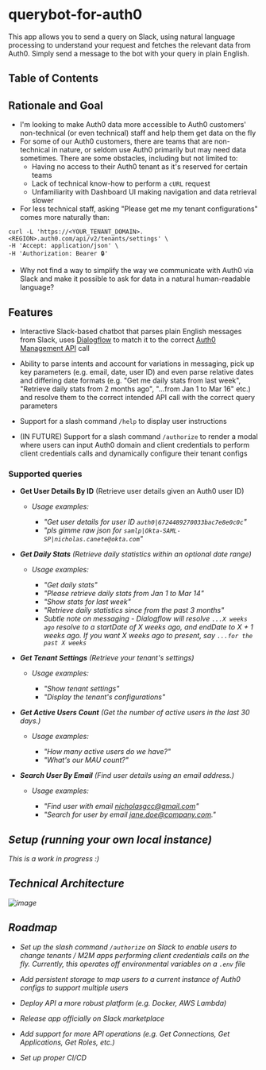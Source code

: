 # querybot-for-auth0

This app allows you to send a query on Slack, using natural language processing to understand your request and fetches the relevant data from Auth0. Simply send a message to the bot with your query in plain English.

## Table of Contents

## Rationale and Goal

- I'm looking to make Auth0 data more accessible to Auth0 customers' non-technical (or even technical) staff and help them get data on the fly
- For some of our Auth0 customers, there are teams that are non-technical in nature, or seldom use Auth0 primarily but may need data sometimes. There are some obstacles, including but not limited to:
  - Having no access to their Auth0 tenant as it's reserved for certain teams
  - Lack of technical know-how to perform a `cURL` request
  - Unfamiliarity with Dashboard UI making navigation and data retrieval slower
- For less technical staff, asking "Please get me my tenant configurations" comes more naturally than:
```
curl -L 'https://<YOUR_TENANT_DOMAIN>.<REGION>.auth0.com/api/v2/tenants/settings' \
-H 'Accept: application/json' \
-H 'Authorization: Bearer 🔒'
```
- Why not find a way to simplify the way we communicate with Auth0 via Slack and make it possible to ask for data in a natural human-readable language?

## Features

- Interactive Slack-based chatbot that parses plain English messages from Slack, uses [Dialogflow](https://cloud.google.com/products/conversational-agents?hl=en) to match it to the correct [Auth0 Management API](https://auth0.com/docs/api/management/v2/introduction) call

- Ability to parse intents and account for variations in messaging, pick up key parameters (e.g. email, date, user ID) and even parse relative dates and differing date formats (e.g. "Get me daily stats from last week", "Retrieve daily stats from 2 months ago", "...from Jan 1 to Mar 16" etc.) and resolve them to the correct intended API call with the correct query parameters

- Support for a slash command `/help` to display user instructions

- (IN FUTURE) Support for a slash command `/authorize` to render a modal where users can input Auth0 domain and client credentials to perform client credentials calls and dynamically configure their tenant configs

### Supported queries
- **Get User Details By ID** (Retrieve user details given an Auth0 user ID)
  - <em>Usage examples<em>:
    - "Get user details for user ID `auth0|6724489270033bac7e8e0c0c`"
    - "pls gimme raw json for `samlp|Okta-SAML-SP|nicholas.canete@okta.com`"
      
- **Get Daily Stats** (Retrieve daily statistics within an optional date range)
  - <em>Usage examples<em>:
    - "Get daily stats"
    - "Please retrieve daily stats from Jan 1 to Mar 14"
    - "Show stats for last week"
    - "Retrieve daily statistics since from the past 3 months"
    - Subtle note on messaging - Dialogflow will resolve `...X weeks ago` resolve to a startDate of X weeks ago, and endDate to X + 1 weeks ago. If you want X weeks ago to present, say `...for the past X weeks`<em>
    
- **Get Tenant Settings** (Retrieve your tenant's settings)
  - <em>Usage examples<em>:
    - "Show tenant settings"
    - "Display the tenant's configurations"
   
- **Get Active Users Count** (Get the number of active users in the last 30 days.)
  - <em>Usage examples<em>:
    - "How many active users do we have?"
    - "What's our MAU count?"
   
- **Search User By Email** (Find user details using an email address.)
  - <em>Usage examples<em>:
    - "Find user with email nicholasgcc@gmail.com"
    - "Search for user by email jane.doe@company.com."
   
## Setup (running your own local instance)

This is a work in progress :)

## Technical Architecture

![image](https://github.com/user-attachments/assets/e97471d2-65b1-4a26-8349-c7e91804e3b4)

## Roadmap

- Set up the slash command `/authorize` on Slack to enable users to change tenants / M2M apps performing client credentials calls on the fly. Currently, this operates off environmental variables on a `.env` file
  
- Add persistent storage to map users to a current instance of Auth0 configs to support multiple users
  
- Deploy API a more robust platform (e.g. Docker, AWS Lambda)

- Release app officially on Slack marketplace

- Add support for more API operations (e.g. Get Connections, Get Applications, Get Roles, etc.)

- Set up proper CI/CD

